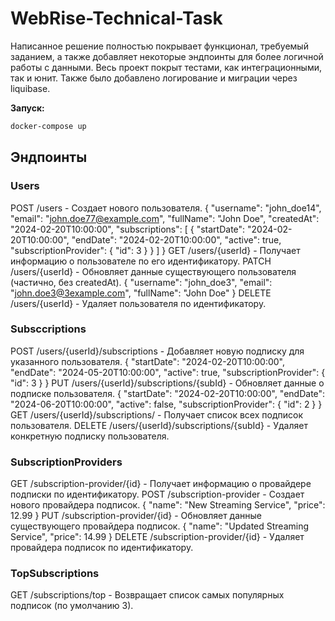 # WebRise-Technical-Task

Написанное решение полностью покрывает функционал, требуемый заданием, а также добавляет некоторые эндпоинты для более логичной работы с данными.
Весь проект покрыт тестами, как интеграционными, так и юнит. Также было добавлено логирование и миграции через liquibase.

**Запуск:**
```bash
docker-compose up
```

## Эндпоинты

### Users

POST   /users - Создает нового пользователя.
  {
      "username": "john_doe14",
      "email": "john.doe77@example.com",
      "fullName": "John Doe",
      "createdAt": "2024-02-20T10:00:00",
      "subscriptions": [
        {
            "startDate": "2024-02-20T10:00:00",
            "endDate": "2024-02-20T10:00:00",
            "active": true,
            "subscriptionProvider": {
                "id": 3
            }
        }
      ]
  }
GET    /users/{userId} - Получает информацию о пользователе по его идентификатору.
PATCH  /users/{userId} - Обновляет данные существующего пользователя (частично, без createdAt).
  {
      "username": "john_doe3",
      "email": "john.doe3@3example.com",
      "fullName": "John Doe"
  }
DELETE /users/{userId} - Удаляет пользователя по идентификатору.

### Subsccriptions

POST /users/{userId}/subscriptions - Добавляет новую подписку для указанного пользователя.
  {
      "startDate": "2024-02-20T10:00:00",
      "endDate": "2024-05-20T10:00:00",
      "active": true,
      "subscriptionProvider": {
          "id": 3
      }
  }
PUT /users/{userId}/subscriptions/{subId} - Обновляет данные о подписке пользователя.
  {
      "startDate": "2024-02-20T10:00:00",
      "endDate": "2024-06-20T10:00:00",
      "active": false,
      "subscriptionProvider": {
          "id": 2
      }
  }
GET /users/{userId}/subscriptions/ - Получает список всех подписок пользователя.
DELETE /users/{userId}/subscriptions/{subId} - Удаляет конкретную подписку пользователя.

### SubscriptionProviders

GET /subscription-provider/{id} - Получает информацию о провайдере подписки по идентификатору.
POST /subscription-provider - Создает нового провайдера подписок.
  {
      "name": "New Streaming Service",
      "price": 12.99
  }
PUT /subscription-provider/{id} - Обновляет данные существующего провайдера подписок.
  {
      "name": "Updated Streaming Service",
      "price": 14.99
  }
DELETE /subscription-provider/{id} - Удаляет провайдера подписок по идентификатору.

### TopSubscriptions

GET /subscriptions/top - Возвращает список самых популярных подписок (по умолчанию 3).
